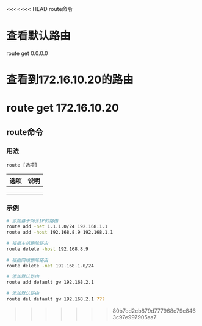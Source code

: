 <<<<<<< HEAD
route命令

# 查看默认路由
route get 0.0.0.0


# 查看到172.16.10.20的路由
route get 172.16.10.20
=======
## route命令


### 用法
```
route [选项]
```

| 选项 | 说明 |
| --- | --- |
|  |  |
|  |  |
|  |  |

### 示例
```sh
# 添加基于网关IP的路由
route add -net 1.1.1.0/24 192.168.1.1
route add -host 192.168.8.9 192.168.1.1

# 根据主机删除路由
route delete -host 192.168.8.9

# 根据网段删除路由
route delete -net 192.168.1.0/24

# 添加默认路由
route add default gw 192.168.2.1

# 添加默认路由
route del default gw 192.168.2.1 ???

```
>>>>>>> 80b7ed2cb879d777968c79c8463c97e997905aa7
